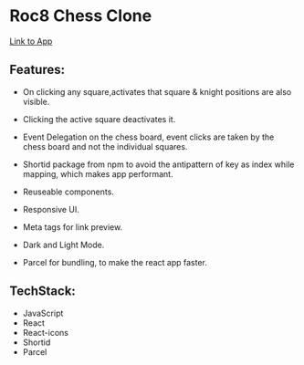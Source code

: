 # Roc8 Chess Clone

[Link to App](https://roc8-chess-clone.vercel.app/)

## Features:

- On clicking any square,activates that square & knight positions are also visible.

- Clicking the active square deactivates it.

- Event Delegation on the chess board, event clicks are taken by the chess board and not the individual squares.

- Shortid package from npm to avoid the antipattern of key as index while mapping, which makes app performant.

- Reuseable components.

- Responsive UI.

- Meta tags for link preview.

- Dark and Light Mode.

- Parcel for bundling, to make the react app faster.

## TechStack:

- JavaScript
- React
- React-icons
- Shortid
- Parcel
